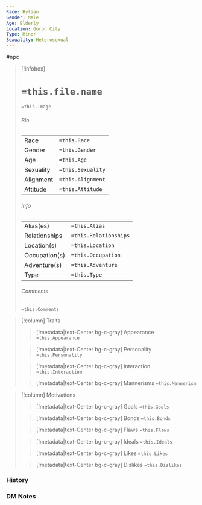 ```yaml
---
Race: Hylian
Gender: Male
Age: Elderly
Location: Goron City
Type: Minor
Sexuality: Heterosexual
---
```

#npc 

> [!infobox]
> # `=this.file.name`
> `=this.Image`
> ###### Bio
> |  |  |
> | ---- | ---- |
> | Race | `=this.Race` |
> | Gender | `=this.Gender` |
> | Age | `=this.Age` |
> | Sexuality | `=this.Sexuality` |
> | Alignment | `=this.Alignment` |
> | Attitude | `=this.Attitude` |
> ###### Info
> |  |  |
> | ---- | ---- |
> | Alias(es) | `=this.Alias` |
> | Relationships | `=this.Relationships` |
> | Location(s) | `=this.Location` |
> | Occupation(s) | `=this.Occupation` |
> | Adventure(s) | `=this.Adventure` |
> | Type | `=this.Type` |
> ###### Comments
> `=this.Comments`





> [!column] Traits
>> [!metadata|text-Center bg-c-gray] Appearance
>> `=this.Appearance`
>
>> [!metadata|text-Center bg-c-gray] Personality
>> `=this.Personality`
>
>> [!metadata|text-Center bg-c-gray] Interaction
>> `=this.Interaction`
>
>> [!metadata|text-Center bg-c-gray] Mannerisms
>> `=this.Mannerism`
>

> [!column] Motivations
>> [!metadata|text-Center bg-c-gray] Goals
>> `=this.Goals`
>
>> [!metadata|text-Center bg-c-gray] Bonds
>> `=this.Bonds`
>
>> [!metadata|text-Center bg-c-gray] Flaws
>> `=this.Flaws`
>
>> [!metadata|text-Center bg-c-gray] Ideals
>> `=this.Ideals`
>
>> [!metadata|text-Center bg-c-gray] Likes
>> `=this.Likes`
>
>> [!metadata|text-Center bg-c-gray] Dislikes
>> `=this.Dislikes`
>

### History



### DM Notes


